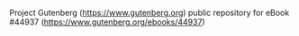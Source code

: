 Project Gutenberg (https://www.gutenberg.org) public repository for eBook #44937 (https://www.gutenberg.org/ebooks/44937)
